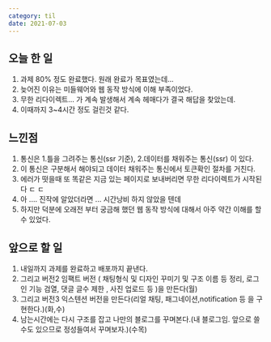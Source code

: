 ```yaml
---
category: til
date: 2021-07-03
---
```


## 오늘 한 일

1. 과제 80% 정도 완료했다. 원래 완료가 목표였는데...
2. 늦어진 이유는 미들웨어와 웹 동작 방식에 이해 부족이었다.
3. 무한 리다이렉트... 가 계속 발생해서 계속 헤매다가 결국 해답을 찾았는데.
4. 이때까지 3~4시간 정도 걸린것 같다.

## 느낀점

1. 통신은 1.틀을 그려주는 통신(ssr 기준), 2.데이터를 채워주는 통신(ssr) 이 있다.
2. 이 통신은 구분해서 해야되고 데이터 채워주는 통신에서 토큰확인 절차를 거친다.
3. 에러가 떳을때 또 똑같은 지금 있는 페이지로 보내버리면 무한 리다이렉트가 시작된다 ㄷ ㄷ
4. 아 .... 진작에 알았더라면 ... 시간낭비 하지 않았을 텐데
5. 하지만 덕분에 오래전 부터 궁금해 했던 웹 동작 방식에 대해서 아주 약간 이해를 할 수 있었다.

## 앞으로 할 일

1. 내일까지 과제를 완료하고 배포까지 끝낸다.
2. 그리고 버전2 임팩트 버전 ( 채팅형식 및 디자인 꾸미기 및 구조 이름 등 정리, 로그인 기능 검열, 댓글 글수 제한 , 사진 업로드 등 )을 만든다(월)
3. 그리고 버전3 익스텐션 버전을 만든다(리얼 채팅, 패그네이션,notification 등 을 구현한다.)(화,수)
4. 남는시간에는 다시 구조를 잡고 나만의 블로그를 꾸며본다.(내 블로그임. 앞으로 쓸수도 있으므로 정성들여서 꾸며보자.)(수목)
